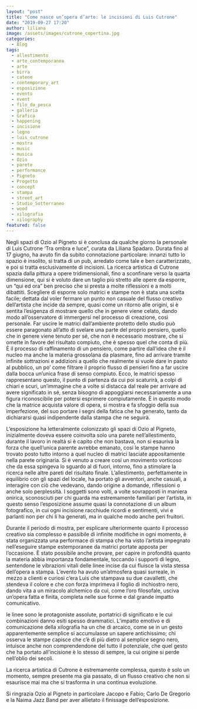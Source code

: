 ```yaml
---
layout: "post"
title: "Come nasce un’opera d’arte: le incisioni di Luis Cutrone"
date: "2019-09-27 17:20"
author: liliana
image: /assets/images/cutrone_copertina.jpg
categories:
  - Blog
tags:
  - allestimento
  - arte_contemporanea
  - arte
  - birra
  - catene
  - contemporary_art
  - esposizione
  - evento
  - event
  - filo_da_pesca
  - galleria
  - Grafica
  - happening
  - incisione
  - legno
  - luis_cutrone
  - mostra
  - music
  - musica
  - Ozio
  - parete
  - performance
  - Pigneto
  - Progetto
  - concept
  - stampa
  - street_art
  - Studio_Sotterraneo
  - wood
  - xilografia
  - xilography
featured: false
---
```

Negli spazi di Ozio al Pigneto si è conclusa da qualche giorno la personale di Luis Cutrone ‘Tra ombra e luce”, curata da Liliana Spadaro. Durata fino  al 17 giugno, ha avuto fin da subito connotazione particolare: innanzi tutto lo spazio è insolito, si tratta di un pub, arredato come tale e ben caratterizzato, e poi si tratta esclusivamente di incisioni. La ricerca artistica di Cutrone spazia dalla pittura a opere tridimensionali, fino a sconfinare verso la quarta dimensione, qui si è voluto dare un taglio più stretto alle opere da esporre, un “qui ed ora” ben preciso che si presta a molte riflessioni e a molti dibattiti. Scegliere di esporre solo matrici e stampe non è stata una scelta facile; dettata dal voler fermare un punto non casuale del flusso creativo dell’artista che incide da sempre, quasi come un ritorno alle origini, si è sentita l’esigenza di mostrare quello che in genere viene celato, dando modo all’osservatore di immergersi nel processo di creazione, così personale. Far uscire le matrici dall’ambiente protetto dello studio può essere paragonato all’atto di svelare una parte del proprio pensiero, quello che in genere viene tenuto per sé, che non è necessario mostrare, che si omette in favore del risultato compiuto, che è spesso quel che conta di più. È il processo di raffinamento di un pensiero, come partire dall’idea che è il nucleo ma anche la materia grossolana da plasmare, fino ad arrivare tramite infinite sottrazioni e addizioni a quello che realmente si vuole dare in pasto al pubblico, un po’ come filtrare il proprio flusso di pensieri fino a far uscire dalla bocca un’unica frase di senso compiuto. Ecco, le matrici spesso rappresentano questo, il punto di partenza da cui poi scaturirà, a colpi di chiari e scuri, un’immagine che a volte si distacca dal reale per arrivare ad avere significato in sé, senza bisogno di appoggiarsi necessariamente a una figura riconoscibile per potersi esprimere compiutamente. È in questo modo che la matrice acquista valore di opera, si mostra e fa sfoggio della sua imperfezione, del suo portare i segni della fatica che ha generato, tanto da dichiararsi quasi indipendente dalla stampa che ne seguirà.

L’esposizione ha letteralmente colonizzato gli spazi di Ozio al Pigneto, inizialmente doveva essere coinvolta solo una parete nell’allestimento, durante il lavoro in realtà si è capito che non bastava, non si esauriva la forza che quell’unica parente avrebbe emanato, cosi le stampe hanno trovato posto tutto intorno a quel nucleo di matrici lasciate appositamente nella parete originaria. Si è venuto a creare cosi un movimento vorticoso che da essa spingeva lo sguardo al di fuori, intorno, fino a stimolare la ricerca nelle altre pareti del risultato finale. L’allestimento, perfettamente in equilibrio con gli spazi del locale, ha portato gli avventori, anche casuali, a interagire con ciò che vedevano, dando origine a domande, riflessioni o anche solo perplessità. I soggetti sono volti, a volte sovrapposti in maniera onirica, sconosciuti per chi guarda ma estremamente familiari per l’artista, in questo senso l’esposizione assume quasi la connotazione di un album fotografico, in cui ogni incisione racchiude ricordi e sentimenti, vivi e parlanti non per chi li ha generati, ma in qualche modo anche peri fruitori.

Durante il periodo di mostra, per esplicare ulteriormente quanto il processo creativo sia complesso e passibile di infinite modifiche in ogni momento, è stata organizzata una performace di stampa che ha visto l’artista impegnato nell’eseguire stampe estemporanee da matrici portate apposta per l’occasione. È stato possibile anche provare, per capire in profondità quanto la materia abbia importanza fondamentale, toccando i supporti di legno, sentendone le vibrazioni vitali delle linee incise da cui fluisce la vista stessa dell’opera a stampa. L’evento ha avuto un’atmosfera quasi surreale, in mezzo a clienti e curiosi c’era Luis che stampava su due cavalletti, che stendeva il colore e che con forza imprimeva il foglio di inchiostro nero, dando vita a un miracolo alchemico da cui, come l’oro filosofale, usciva un’opera fatta e finita, completa nelle sue forme e dal grande impatto comunicativo.

le linee sono le protagoniste assolute, portatrici di significato e le cui combinazioni danno esiti spesso drammatici. L’impatto emotivo e di comunicazione della xilografia ha un che di arcaico, come se in un gesto apparentemente semplice si accumulasse un sapere antichissimo; chi osserva le stampe capisce che c’è di più dietro al semplice segno nero, intuisce anche non comprendendone del tutto il potenziale, che quel gesto che ha portato all’incisione è lo stesso di sempre, la cui origine si perde nell’oblio dei secoli.

La ricerca artistica di Cutrone è estremamente complessa, questo è solo un momento, sempre presente ma gia passato, di un flusso creativo che non si esaurisce mai ma che si trasforma in una continua evoluzione.



Si ringrazia Ozio al Pigneto in particolare Jacopo e Fabio; Carlo De Gregorio e la Naima Jazz Band per aver allietato il finissage dell’esposizione.

